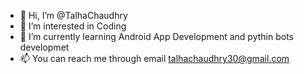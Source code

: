 - 👋 Hi, I’m @TalhaChaudhry
- 👀 I’m interested in Coding
- 🌱 I’m currently learning Android App Development and pythin bots developmet
- 📫 You can reach me through email talhachaudhry30@gmail.com

<!---
TalhaChaudhry/TalhaChaudhry is a ✨ special ✨ repository because its `README.md` (this file) appears on your GitHub profile.
You can click the Preview link to take a look at your changes.
--->
